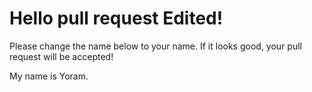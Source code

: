 # Hello pull request Edited!

Please change the name below to your name. If it looks good, your pull request will be accepted!

My name is Yoram.
